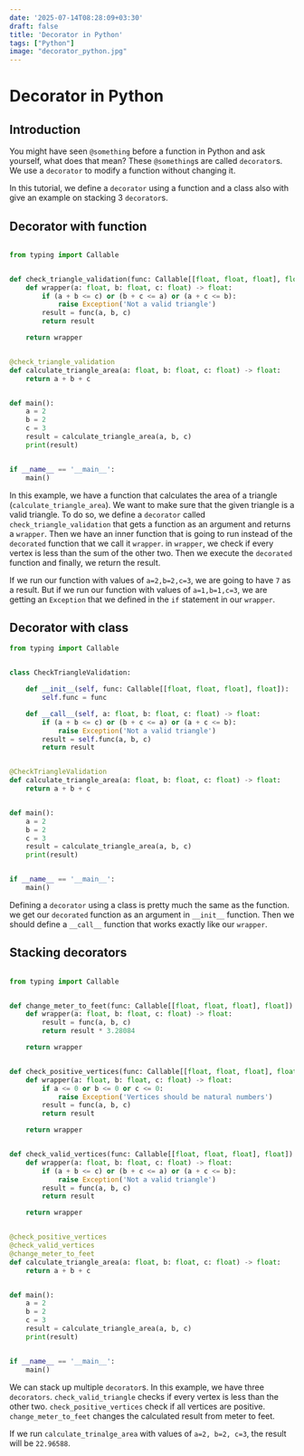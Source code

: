 ```yaml
---
date: '2025-07-14T08:28:09+03:30'
draft: false
title: 'Decorator in Python'
tags: ["Python"]
image: "decorator_python.jpg"
---
```


# Decorator in Python

## Introduction

You might have seen `@something` before a
function in Python and ask yourself, what
does that mean? These `@something`s are called
`decorator`s. We use a `decorator` to modify a
function without changing it.

In this tutorial, we define a `decorator` using
a function and a class also with give an example
on stacking 3 `decorator`s.

## Decorator with function

```python

from typing import Callable


def check_triangle_validation(func: Callable[[float, float, float], float]) -> Callable[[float, float, float], float]:
    def wrapper(a: float, b: float, c: float) -> float:
        if (a + b <= c) or (b + c <= a) or (a + c <= b):
            raise Exception('Not a valid triangle')
        result = func(a, b, c)
        return result

    return wrapper


@check_triangle_validation
def calculate_triangle_area(a: float, b: float, c: float) -> float:
    return a + b + c


def main():
    a = 2
    b = 2
    c = 3
    result = calculate_triangle_area(a, b, c)
    print(result)


if __name__ == '__main__':
    main()
```

In this example, we have a function that calculates
the area of a triangle (`calculate_triangle_area`).
We want to make sure that the given triangle
is a valid triangle. To do so, we define
a `decorator` called `check_triangle_validation`
that gets a function as an argument and returns a `wrapper`.
Then we have an inner function that is going to run instead
of the `decorated` function that we call it `wrapper`.
in `wrapper`, we check if every vertex is less than
the sum of the other two. Then we execute the
`decorated` function and finally, we return the result.

If we run our function with values of `a=2,b=2,c=3`,
we are going to have `7` as a result. But if we run
our function with values of `a=1,b=1,c=3`, we are
getting an `Exception` that we defined in the `if` statement
in our `wrapper`.

## Decorator with class

```python
from typing import Callable


class CheckTriangleValidation:

    def __init__(self, func: Callable[[float, float, float], float]):
        self.func = func

    def __call__(self, a: float, b: float, c: float) -> float:
        if (a + b <= c) or (b + c <= a) or (a + c <= b):
            raise Exception('Not a valid triangle')
        result = self.func(a, b, c)
        return result


@CheckTriangleValidation
def calculate_triangle_area(a: float, b: float, c: float) -> float:
    return a + b + c


def main():
    a = 2
    b = 2
    c = 3
    result = calculate_triangle_area(a, b, c)
    print(result)


if __name__ == '__main__':
    main()
```

Defining a `decorator` using a class is pretty much the same
as the function. we get our `decorated` function as an argument
in `__init__` function. Then we should define a `__call__` function
that works exactly like our `wrapper`.

## Stacking decorators

```python

from typing import Callable


def change_meter_to_feet(func: Callable[[float, float, float], float]) -> Callable[[float, float, float], float]:
    def wrapper(a: float, b: float, c: float) -> float:
        result = func(a, b, c)
        return result * 3.28084

    return wrapper


def check_positive_vertices(func: Callable[[float, float, float], float]):
    def wrapper(a: float, b: float, c: float) -> float:
        if a <= 0 or b <= 0 or c <= 0:
            raise Exception('Vertices should be natural numbers')
        result = func(a, b, c)
        return result

    return wrapper


def check_valid_vertices(func: Callable[[float, float, float], float]):
    def wrapper(a: float, b: float, c: float) -> float:
        if (a + b <= c) or (b + c <= a) or (a + c <= b):
            raise Exception('Not a valid triangle')
        result = func(a, b, c)
        return result

    return wrapper


@check_positive_vertices
@check_valid_vertices
@change_meter_to_feet
def calculate_triangle_area(a: float, b: float, c: float) -> float:
    return a + b + c


def main():
    a = 2
    b = 2
    c = 3
    result = calculate_triangle_area(a, b, c)
    print(result)


if __name__ == '__main__':
    main()
```

We can stack up multiple `decorator`s. In this example, we
have three `decorators`. `check_valid_triangle` checks if
every vertex is less than the other two. `check_positive_vertices`
check if all vertices are positive. `change_meter_to_feet` changes
the calculated result from meter to feet.

If we run `calculate_trinalge_area` with values of
`a=2, b=2, c=3`, the result will be `22.96588`.

